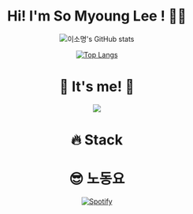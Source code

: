 # <div align="center"> Hi! I'm So Myoung Lee ! 🌼🌻 </div>

<!--
**LeeSoMyoung/LeeSoMyoung** is a ✨ _special_ ✨ repository because its `README.md` (this file) appears on your GitHub profile.

Here are some ideas to get you started:

- 🔭 I’m currently working on ...
- 🌱 I’m currently learning ...
- 👯 I’m looking to collaborate on ...
- 🤔 I’m looking for help with ...
- 💬 Ask me about ...
- 📫 How to reach me: ...
- 😄 Pronouns: ...
- ⚡ Fun fact: ...
-->

<div align="center"> 
  
![이소명's GitHub stats](https://github-readme-stats.vercel.app/api?username=LeeSoMyoung&show_icons=true&theme=radical) 
  
 [![Top Langs](https://github-readme-stats.vercel.app/api/top-langs/?username=LeeSoMyoung)](https://github.com/anuraghazra/github-readme-stats)
</div>

# <div align="center"> 🌼 It's me! 🌻 </div>
<div align="center"> <a href="mailto:so4644009@gmail.com" target="_blank"><img src="https://img.shields.io/badge/Gmail-EA4335?style=flat-square&logo=Gmail&logoColor=red"/></a></div>

# <div align="center"> 🔥 Stack </div>



# <div align="center">😎 노동요 </div>

<div align="center">

  [![Spotify](https://spotify-now-playing-leesomyoung.vercel.app/api/spotify)](https://open.spotify.com/user/31222yrnhakeyiqaz4t72j7ieiim)

</div>
